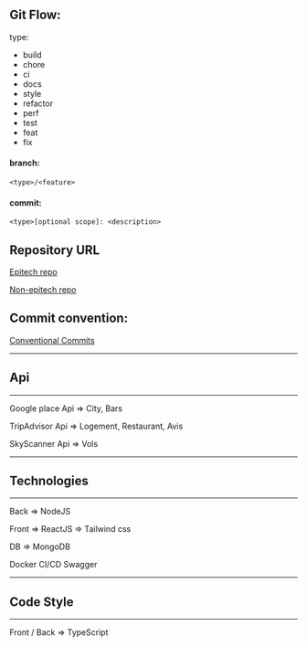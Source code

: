 ## Git Flow:
type:
- build
- chore
- ci
- docs
- style
- refactor
- perf
- test
- feat
- fix

#### branch:
  `<type>/<feature>`
#### commit:
  `<type>[optional scope]: <description>`

## Repository URL

[Epitech repo](https://github.com/EpitechMscProPromo2024/T-WEB-800-NAN_6)

[Non-epitech repo](https://github.com/Msc1-NAN24/T-WEB-800-NAN_6)

## Commit convention:

[Conventional Commits](www.conventionalcommits.org)


_____________
## Api
_____________

Google place Api =>  City, Bars

TripAdvisor Api => Logement, Restaurant, Avis

SkyScanner Api => Vols

_____________
## Technologies
_____________
Back => NodeJS

Front => ReactJS => Tailwind css

DB => MongoDB

Docker
CI/CD
Swagger

_____________
## Code Style
_____________

Front / Back => TypeScript
